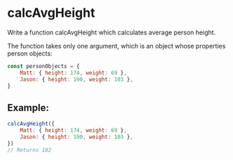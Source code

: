 # calcAvgHeight

Write a function calcAvgHeight which calculates average person height.

The function takes only one argument, which is an object whose properties person objects:

```js
const personObjects = {
	Matt: { height: 174, weight: 69 },
	Jason: { height: 190, weight: 103 },
}
```

## Example:

```js
calcAvgHeight({
	Matt: { height: 174, weight: 69 },
	Jason: { height: 190, weight: 103 },
})
// Returns 182
```
